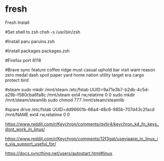 # fresh
Fresh Install

#Set shell to zsh
chsh -s /usr/bin/zsh

#Install paru
paruins.zsh

#Install packages
packages.zsh

#Firefox port
8118

#Brave sync
feature coffee ridge must casual uphold bar visit want reason zero medal dash spoil paper yard home nation utility target era cargo protect bird

#steam
sudo mkdir /mnt/steam
/etc/fstab
UUID=9a71e3b7-b2db-4c5d-a29b-f580cba6fa8c /mnt/steam     ext4    rw,relatime 0 0
sudo mkdir /mnt/steam/steamlib
sudo chmod 777 /mnt/steam/steamlib

#spare drive
/etc/fstab
UUID=dd96601b-66a4-48c6-985b-707d43c2facd /mnt/NAME ext4    rw,relatime 0 0

https://www.reddit.com/r/Keychron/comments/qytir4/keychron_k4_fn_keys_dont_work_in_linux/

https://www.reddit.com/r/Keychron/comments/12f3gat/useviaapp_in_linux_ie_via_support_useful_for/

https://docs.syncthing.net/users/autostart.html#linux
